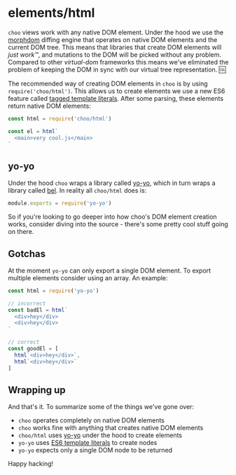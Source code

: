 # elements/html
`choo` views work with any native DOM element. Under the hood we use the
[morphdom] diffing engine that operates on native DOM elements and the
current DOM tree. This means that libraries that create DOM elements will _just
work™_, and mutations to the DOM will be picked without any problem. Compared
to other _virtual-dom_ frameworks this means we've eliminated the problem of
keeping the DOM in sync with our virtual tree representation. 🆒

The recommended way of creating DOM elements in `choo` is by using
`require('choo/html')`. This allows us to create elements we use a new ES6
feature called [tagged template literals][lit]. After some
parsing, these elements return native DOM elements:

```js
const html = require('choo/html')

const el = html`
  <main>very cool.js</main>
`
```

## yo-yo
Under the hood `choo` wraps a library called [yo-yo], which in turn wraps
a library called [bel]. In reality all `choo/html` does is:
```js
module.exports = require('yo-yo')
```
So if you're looking to go deeper into how choo's DOM element creation works,
consider diving into the source - there's some pretty cool stuff going on
there.

## Gotchas
At the moment `yo-yo` can only export a single DOM element. To export multiple
elements consider using an array. An example:
```js
const html = require('yo-yo')

// incorrect
const badEl = html`
  <div>hey</div>
  <div>hey</div>
`

// correct
const goodEl = [
  html`<div>hey</div>`,
  html`<div>hey</div>`
]
```

## Wrapping up
And that's it. To summarize some of the things we've gone over:
- `choo` operates completely on native DOM elements
- `choo` works fine with anything that creates native DOM elements
- `choo/html` uses [yo-yo] under the hood to create elements
- `yo-yo` uses [ES6 template literals][lit] to create nodes
- `yo-yo` expects only a single DOM node to be returned

Happy hacking!

[lit]: https://developer.mozilla.org/en/docs/Web/JavaScript/Reference/Template_literals
[morphdom]: https://github.com/patrick-steele-idem/morphdom
[bel]: https://github.com/shama/bel
[yo-yo]: https://github.com/maxogden/yo-yo
